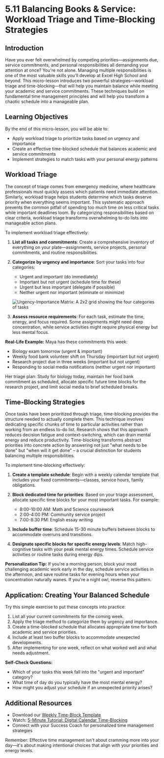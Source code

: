 # 5.11 Balancing Books & Service: Workload Triage and Time-Blocking Strategies

## Introduction

Have you ever felt overwhelmed by competing priorities—assignments due, service commitments, and personal responsibilities all demanding your attention at once? You're not alone. Managing multiple responsibilities is one of the most valuable skills you'll develop at Excel High School and beyond. This micro-lesson introduces two powerful strategies—workload triage and time-blocking—that will help you maintain balance while meeting your academic and service commitments. These techniques build on fundamental time management principles and will help you transform a chaotic schedule into a manageable plan.

## Learning Objectives
By the end of this micro-lesson, you will be able to:
- Apply workload triage to prioritize tasks based on urgency and importance
- Create an effective time-blocked schedule that balances academic and service commitments
- Implement strategies to match tasks with your personal energy patterns

## Workload Triage

The concept of triage comes from emergency medicine, where healthcare professionals must quickly assess which patients need immediate attention. Similarly, workload triage helps students determine which tasks deserve priority when everything seems important. This systematic approach prevents the common pitfall of spending too much time on less critical tasks while important deadlines loom. By categorizing responsibilities based on clear criteria, workload triage transforms overwhelming to-do lists into manageable action plans.

To implement workload triage effectively:

1. **List all tasks and commitments**: Create a comprehensive inventory of everything on your plate—assignments, service projects, personal commitments, and routine responsibilities.

2. **Categorize by urgency and importance**: Sort your tasks into four categories:
   - Urgent and important (do immediately)
   - Important but not urgent (schedule time for these)
   - Urgent but less important (delegate if possible)
   - Neither urgent nor important (eliminate or minimize)

   ![Urgency-Importance Matrix: A 2x2 grid showing the four categories of tasks](https://example.com/urgency-importance-matrix.jpg)

3. **Assess resource requirements**: For each task, estimate the time, energy, and focus required. Some assignments might need deep concentration, while service activities might require physical energy but less mental focus.

**Real-Life Example:**
Maya has these commitments this week:
- Biology exam tomorrow (urgent & important)
- Weekly food bank volunteer shift on Thursday (important but not urgent)
- Research project due in three weeks (important but not urgent)
- Responding to social media notifications (neither urgent nor important)

Her triage plan: Study for biology today, maintain her food bank commitment as scheduled, allocate specific future time blocks for the research project, and limit social media to brief scheduled breaks.

## Time-Blocking Strategies

Once tasks have been prioritized through triage, time-blocking provides the structure needed to actually complete them. This technique involves dedicating specific chunks of time to particular activities rather than working from an endless to-do list. Research shows that this approach reduces decision fatigue and context-switching, which can drain mental energy and reduce productivity. Time-blocking transforms abstract priorities into concrete action by answering not just "what needs to be done" but "when will it get done" – a crucial distinction for students balancing multiple responsibilities.

To implement time-blocking effectively:

1. **Create a template schedule**: Begin with a weekly calendar template that includes your fixed commitments—classes, service hours, family obligations.

2. **Block dedicated time for priorities**: Based on your triage assessment, allocate specific time blocks for your most important tasks. For example:
   - 8:00-10:00 AM: Math and Science coursework
   - 2:00-4:00 PM: Community service project
   - 7:00-8:30 PM: English essay writing

3. **Include buffer time**: Schedule 15-30 minute buffers between blocks to accommodate overruns and transitions.

4. **Designate specific blocks for specific energy levels**: Match high-cognitive tasks with your peak mental energy times. Schedule service activities or routine tasks during energy dips.

**Personalization Tip:** If you're a morning person, block your most challenging academic work early in the day, schedule service activities in the afternoon, and save routine tasks for evening hours when your concentration naturally wanes. If you're a night owl, reverse this pattern.

## Application: Creating Your Balanced Schedule

Try this simple exercise to put these concepts into practice:

1. List all your current commitments for the coming week.
2. Apply the triage method to categorize them by urgency and importance.
3. Create a time-blocked schedule that allocates appropriate time for both academic and service priorities.
4. Include at least two buffer blocks to accommodate unexpected developments.
5. After implementing for one week, reflect on what worked well and what needs adjustment.

**Self-Check Questions:**
- Which of your tasks this week fall into the "urgent and important" category?
- What time of day do you typically have the most mental energy?
- How might you adjust your schedule if an unexpected priority arises?

## Additional Resources
- Download our [Weekly Time-Block Template](https://example.com/template)
- Watch: [5-Minute Tutorial: Digital Calendar Time-Blocking](https://example.com/video)
- Connect with your Success Coach for personalized time management strategies

Remember: Effective time management isn't about cramming more into your day—it's about making intentional choices that align with your priorities and energy levels.